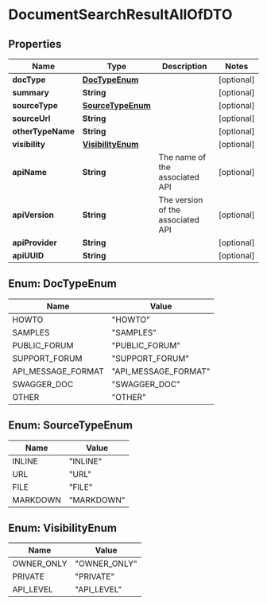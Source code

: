 

# DocumentSearchResultAllOfDTO

## Properties

Name | Type | Description | Notes
------------ | ------------- | ------------- | -------------
**docType** | [**DocTypeEnum**](#DocTypeEnum) |  |  [optional]
**summary** | **String** |  |  [optional]
**sourceType** | [**SourceTypeEnum**](#SourceTypeEnum) |  |  [optional]
**sourceUrl** | **String** |  |  [optional]
**otherTypeName** | **String** |  |  [optional]
**visibility** | [**VisibilityEnum**](#VisibilityEnum) |  |  [optional]
**apiName** | **String** | The name of the associated API |  [optional]
**apiVersion** | **String** | The version of the associated API |  [optional]
**apiProvider** | **String** |  |  [optional]
**apiUUID** | **String** |  |  [optional]



## Enum: DocTypeEnum

Name | Value
---- | -----
HOWTO | &quot;HOWTO&quot;
SAMPLES | &quot;SAMPLES&quot;
PUBLIC_FORUM | &quot;PUBLIC_FORUM&quot;
SUPPORT_FORUM | &quot;SUPPORT_FORUM&quot;
API_MESSAGE_FORMAT | &quot;API_MESSAGE_FORMAT&quot;
SWAGGER_DOC | &quot;SWAGGER_DOC&quot;
OTHER | &quot;OTHER&quot;



## Enum: SourceTypeEnum

Name | Value
---- | -----
INLINE | &quot;INLINE&quot;
URL | &quot;URL&quot;
FILE | &quot;FILE&quot;
MARKDOWN | &quot;MARKDOWN&quot;



## Enum: VisibilityEnum

Name | Value
---- | -----
OWNER_ONLY | &quot;OWNER_ONLY&quot;
PRIVATE | &quot;PRIVATE&quot;
API_LEVEL | &quot;API_LEVEL&quot;



